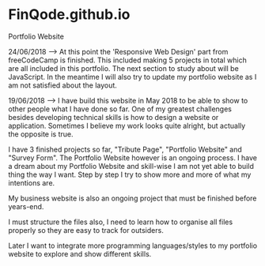 # FinQode.github.io
Portfolio Website

24/06/2018 --> At this point the 'Responsive Web Design' part from freeCodeCamp is finished. This included making 5 projects in total which are all included in this portfolio. The next section to study about will be JavaScript. In the meantime I will also try to update my portfolio website as I am not satisfied about the layout.

19/06/2018 --> I have build this website in May 2018 to be able to show to other people what I have done so far. One of my greatest challenges besides developing technical skills is how to design a website or application. Sometimes I believe my work looks quite alright, but actually the opposite is true.

I have 3 finished projects so far, "Tribute Page", "Portfolio Website" and "Survey Form". The Portfolio Website however is an ongoing process. I have a dream about my Portfolio Website and skill-wise I am not yet able to build thing the way I want. Step by step I try to show more and more of what my intentions are.

My business website is also an ongoing project that must be finished before years-end.

I must structure the files also, I need to learn how to organise all files properly so they are easy to track for outsiders.

Later I want to integrate more programming languages/styles to my portfolio website to explore and show different skills.
